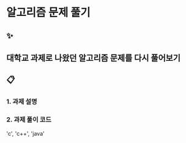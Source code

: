 # 알고리즘 문제 풀기

## ✨
대학교 과제로 나왔던 알고리즘 문제를 다시 풀어보기 
---

## 📋

### 1. 과제 설명 

### 2. 과제 풀이 코드
'c', 'c++', 'java'
